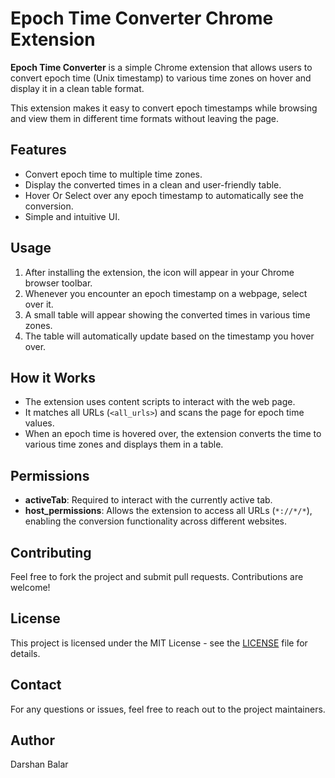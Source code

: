 # Epoch Time Converter Chrome Extension

**Epoch Time Converter** is a simple Chrome extension that allows users to convert epoch time (Unix timestamp) to various time zones on hover and display it in a clean table format.

This extension makes it easy to convert epoch timestamps while browsing and view them in different time formats without leaving the page.

## Features

- Convert epoch time to multiple time zones.
- Display the converted times in a clean and user-friendly table.
- Hover Or Select over any epoch timestamp to automatically see the conversion.
- Simple and intuitive UI.

## Usage

1. After installing the extension, the icon will appear in your Chrome browser toolbar.
2. Whenever you encounter an epoch timestamp on a webpage, select over it.
3. A small table will appear showing the converted times in various time zones.
4. The table will automatically update based on the timestamp you hover over.

## How it Works

- The extension uses content scripts to interact with the web page.
- It matches all URLs (`<all_urls>`) and scans the page for epoch time values.
- When an epoch time is hovered over, the extension converts the time to various time zones and displays them in a table.

## Permissions

- **activeTab**: Required to interact with the currently active tab.
- **host_permissions**: Allows the extension to access all URLs (`*://*/*`), enabling the conversion functionality across different websites.

## Contributing

Feel free to fork the project and submit pull requests. Contributions are welcome!

## License

This project is licensed under the MIT License - see the [LICENSE](LICENSE) file for details.

## Contact

For any questions or issues, feel free to reach out to the project maintainers.

## Author

Darshan Balar

